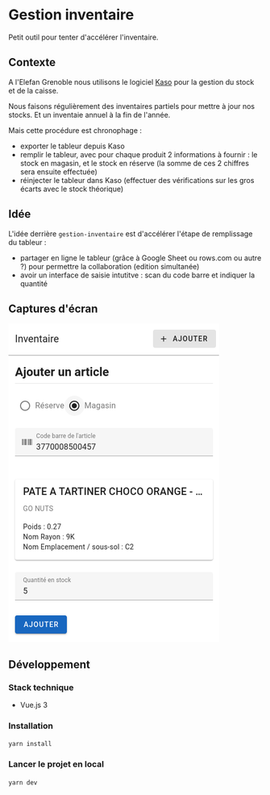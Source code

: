 # Gestion inventaire

Petit outil pour tenter d'accélérer l'inventaire.

## Contexte

A l'Elefan Grenoble nous utilisons le logiciel [Kaso](https://www.kaso-soft.com/) pour la gestion du stock et de la caisse.

Nous faisons régulièrement des inventaires partiels pour mettre à jour nos stocks. Et un inventaie annuel à la fin de l'année.

Mais cette procédure est chronophage :
* exporter le tableur depuis Kaso
* remplir le tableur, avec pour chaque produit 2 informations à fournir : le stock en magasin, et le stock en réserve (la somme de ces 2 chiffres sera ensuite effectuée)
* réinjecter le tableur dans Kaso (effectuer des vérifications sur les gros écarts avec le stock théorique)

## Idée

L'idée derrière `gestion-inventaire` est d'accélérer l'étape de remplissage du tableur :
* partager en ligne le tableur (grâce à Google Sheet ou rows.com ou autre ?) pour permettre la collaboration (edition simultanée)
* avoir un interface de saisie intutitve : scan du code barre et indiquer la quantité

## Captures d'écran

![image](https://raw.githubusercontent.com/elefan-grenoble/gestion-inventaire/main/public/images/add-article.png)

## Développement

### Stack technique

* Vue.js 3

### Installation

`yarn install`

### Lancer le projet en local

`yarn dev`
